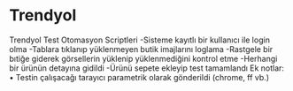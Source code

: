 # Trendyol
Trendyol Test Otomasyon Scriptleri
-Sisteme kayıtlı bir kullanıcı ile login olma
-Tablara tıklanıp yüklenmeyen butik imajlarını loglama
-Rastgele bir bıtiğe giderek görsellerin yüklenip yüklenmediğini kontrol etme
-Herhangi bir ürünün detayına gidildi
-Ürünü sepete ekleyip test tamamlandı
Ek notlar: • Testin çalışacağı tarayıcı parametrik olarak gönderildi (chrome, ff vb.)
